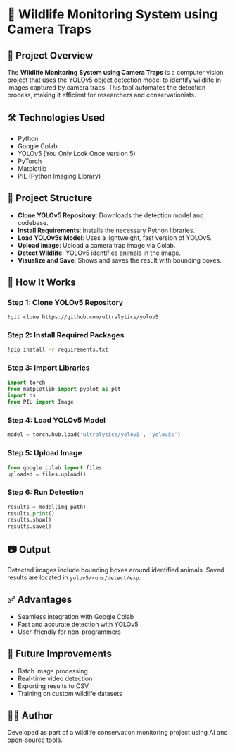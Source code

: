 # 🐾 Wildlife Monitoring System using Camera Traps

## 📌 Project Overview
The **Wildlife Monitoring System using Camera Traps** is a computer vision project that uses the YOLOv5 object detection model to identify wildlife in images captured by camera traps. This tool automates the detection process, making it efficient for researchers and conservationists.

## 🛠 Technologies Used
- Python
- Google Colab
- YOLOv5 (You Only Look Once version 5)
- PyTorch
- Matplotlib
- PIL (Python Imaging Library)

## 📂 Project Structure
- **Clone YOLOv5 Repository**: Downloads the detection model and codebase.
- **Install Requirements**: Installs the necessary Python libraries.
- **Load YOLOv5s Model**: Uses a lightweight, fast version of YOLOv5.
- **Upload Image**: Upload a camera trap image via Colab.
- **Detect Wildlife**: YOLOv5 identifies animals in the image.
- **Visualize and Save**: Shows and saves the result with bounding boxes.

## 🚀 How It Works

### Step 1: Clone YOLOv5 Repository
```bash
!git clone https://github.com/ultralytics/yolov5
```

### Step 2: Install Required Packages
```bash
!pip install -r requirements.txt
```

### Step 3: Import Libraries
```python
import torch
from matplotlib import pyplot as plt
import os
from PIL import Image
```

### Step 4: Load YOLOv5 Model
```python
model = torch.hub.load('ultralytics/yolov5', 'yolov5s')
```

### Step 5: Upload Image
```python
from google.colab import files
uploaded = files.upload()
```

### Step 6: Run Detection
```python
results = model(img_path)
results.print()
results.show()
results.save()
```

## 📷 Output
Detected images include bounding boxes around identified animals. Saved results are located in `yolov5/runs/detect/exp`.

## ✅ Advantages
- Seamless integration with Google Colab
- Fast and accurate detection with YOLOv5
- User-friendly for non-programmers

## 🔄 Future Improvements
- Batch image processing
- Real-time video detection
- Exporting results to CSV
- Training on custom wildlife datasets

## 🧑‍💻 Author
Developed as part of a wildlife conservation monitoring project using AI and open-source tools.
